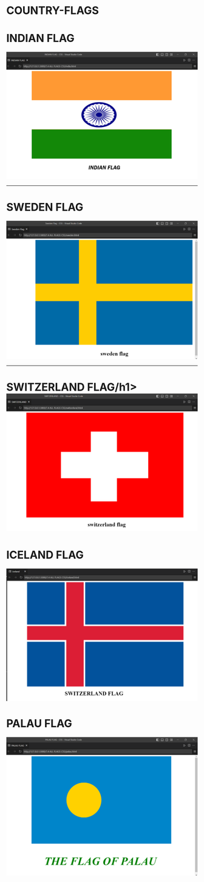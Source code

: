 # COUNTRY-FLAGS

<h1>INDIAN FLAG</h1>
<img src="india.png" alt="Indian Flag">
<br>
<hr>

<h1>SWEDEN FLAG</h1>
<img src="sweden.png" alt="Sweden Flag">
<br>
<hr>

<h1>SWITZERLAND FLAG/h1>
<img src="switzerland.png" alt="Switzerland Flag">
  
<h1>ICELAND FLAG</h1>
<img src="iceland.png" alt="Iceland Flag">
  
<h1>PALAU FLAG</h1>
<img src="palau.png" alt="Palau Flag">
